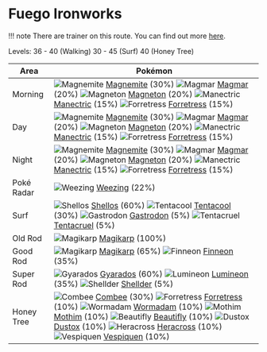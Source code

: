 # Fuego Ironworks

!!! note
    There are trainer on this route. You can find out more [here](/trainer_changes/fuego_ironworks/).

Levels: 36 - 40 (Walking) 30 - 45 (Surf) 40 (Honey Tree)

Area       | Pokémon
---        | ---
Morning    | ![][081]  [Magnemite] (30%) ![][126]  [Magmar] (20%) ![][082]  [Magneton] (20%)  ![][310]  [Manectric] (15%) ![][205]  [Forretress] (15%)
Day        | ![][081]  [Magnemite] (30%) ![][126]  [Magmar] (20%) ![][082]  [Magneton] (20%)  ![][310]  [Manectric] (15%) ![][205]  [Forretress] (15%)
Night      | ![][081]  [Magnemite] (30%) ![][126]  [Magmar] (20%) ![][082]  [Magneton] (20%)  ![][310]  [Manectric] (15%) ![][205]  [Forretress] (15%)
Poké Radar | ![][110]  [Weezing] (22%)
Surf       | ![][422]  [Shellos] (60%) ![][072]  [Tentacool] (30%) ![][423]  [Gastrodon] (5%)  ![][073]  [Tentacruel] (5%)
Old Rod    | ![][129]  [Magikarp] (100%)
Good Rod   | ![][129]  [Magikarp] (65%) ![][456]  [Finneon] (35%)
Super Rod  | ![][130]  [Gyarados] (60%) ![][457]  [Lumineon] (35%) ![][090]  [Shellder] (5%)
Honey Tree | ![][415]  [Combee] (30%) ![][205]  [Forretress] (10%) ![][413]  [Wormadam] (10%)  ![][414]  [Mothim] (10%) ![][267]  [Beautifly] (10%) ![][269]  [Dustox] (10%)  ![][214]  [Heracross] (10%) ![][416]  [Vespiquen] (10%)


[072]: https://raw.githubusercontent.com/PokeAPI/sprites/master/sprites/pokemon/72.png "Tentacool"
[073]: https://raw.githubusercontent.com/PokeAPI/sprites/master/sprites/pokemon/73.png "Tentacruel"
[081]: https://raw.githubusercontent.com/PokeAPI/sprites/master/sprites/pokemon/81.png "Magnemite"
[082]: https://raw.githubusercontent.com/PokeAPI/sprites/master/sprites/pokemon/82.png "Magneton"
[090]: https://raw.githubusercontent.com/PokeAPI/sprites/master/sprites/pokemon/90.png "Shellder"
[110]: https://raw.githubusercontent.com/PokeAPI/sprites/master/sprites/pokemon/110.png "Weezing"
[126]: https://raw.githubusercontent.com/PokeAPI/sprites/master/sprites/pokemon/126.png "Magmar"
[129]: https://raw.githubusercontent.com/PokeAPI/sprites/master/sprites/pokemon/129.png "Magikarp"
[130]: https://raw.githubusercontent.com/PokeAPI/sprites/master/sprites/pokemon/130.png "Gyarados"
[205]: https://raw.githubusercontent.com/PokeAPI/sprites/master/sprites/pokemon/205.png "Forretress"
[214]: https://raw.githubusercontent.com/PokeAPI/sprites/master/sprites/pokemon/214.png "Heracross"
[267]: https://raw.githubusercontent.com/PokeAPI/sprites/master/sprites/pokemon/267.png "Beautifly"
[269]: https://raw.githubusercontent.com/PokeAPI/sprites/master/sprites/pokemon/269.png "Dustox"
[310]: https://raw.githubusercontent.com/PokeAPI/sprites/master/sprites/pokemon/310.png "Manectric"
[413]: https://raw.githubusercontent.com/PokeAPI/sprites/master/sprites/pokemon/413.png "Wormadam"
[414]: https://raw.githubusercontent.com/PokeAPI/sprites/master/sprites/pokemon/414.png "Mothim"
[415]: https://raw.githubusercontent.com/PokeAPI/sprites/master/sprites/pokemon/415.png "Combee"
[416]: https://raw.githubusercontent.com/PokeAPI/sprites/master/sprites/pokemon/416.png "Vespiquen"
[422]: https://raw.githubusercontent.com/PokeAPI/sprites/master/sprites/pokemon/422.png "Shellos"
[423]: https://raw.githubusercontent.com/PokeAPI/sprites/master/sprites/pokemon/423.png "Gastrodon"
[456]: https://raw.githubusercontent.com/PokeAPI/sprites/master/sprites/pokemon/456.png "Finneon"
[457]: https://raw.githubusercontent.com/PokeAPI/sprites/master/sprites/pokemon/457.png "Lumineon"
[Tentacool]: /pokemon_changes/072/
[Tentacruel]: /pokemon_changes/073/
[Magnemite]: /pokemon_changes/081/
[Magneton]: /pokemon_changes/082/
[Shellder]: /pokemon_changes/090/
[Weezing]: /pokemon_changes/110/
[Magmar]: /pokemon_changes/126/
[Magikarp]: /pokemon_changes/129/
[Gyarados]: /pokemon_changes/130/
[Forretress]: /pokemon_changes/205/
[Heracross]: /pokemon_changes/214/
[Beautifly]: /pokemon_changes/267/
[Dustox]: /pokemon_changes/269/
[Manectric]: /pokemon_changes/310/
[Wormadam]: /pokemon_changes/413/
[Mothim]: /pokemon_changes/414/
[Combee]: /pokemon_changes/415/
[Vespiquen]: /pokemon_changes/416/
[Shellos]: /pokemon_changes/422/
[Gastrodon]: /pokemon_changes/423/
[Finneon]: /pokemon_changes/456/
[Lumineon]: /pokemon_changes/457/
